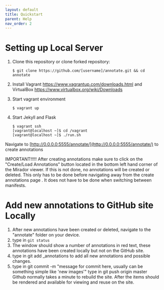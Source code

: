 ```yaml
---
layout: default
title: Quickstart
parent: Help
nav_order: 2
---
```


# Setting up Local Server
1. Clone this repository or clone forked repository:

	`$ git clone https://github.com/[username]/annotate.git && cd annotate`

2. Install Vagrant https://www.vagrantup.com/downloads.html and VirtualBox https://www.virtualbox.org/wiki/Downloads

3. Start vagrant environment

	`$ vagrant up`

4. Start Jekyll and Flask
	```
	$ vagrant ssh
	[vagrant@localhost ~]$ cd /vagrant
	[vagrant@localhost ~]$ ./run.sh
	```

Navigate to [http://0.0.0.0:5555/annotate/](http://0.0.0.0:5555/annotate/) to create annotations

IMPORTANT!!!!! After creating annotations make sure to click on the "Create/Load Annotations" button located in the bottom left hand corner of the Mirador viewer. If this is not done, no annotations will be created or deleted. This only has to be done before navigating away from the create annotations page . It does not have to be done when switching between manifests.

# Add new annotations to GitHub site Locally
1. After new annotations have been created or deleted, navigate to the "annotate" folder on your device.
2. type in `git status`
3. The window should show a number of annotations in red text, these annotations have been created locally but not on the GitHub site.
4. type in git add _annotations to add all new annotations and possible changes.
5. type in git commit -m "message for commit here, usually can be something simple like 'new images'"
type in git push origin master Github normally takes a minute to rebuild the site. After the items should be rendered and available for viewing and reuse on the site.
